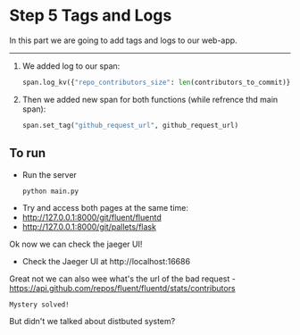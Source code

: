Step 5 Tags and Logs
====================

In this part we are going to add tags and logs to our web-app.

---

1. We added log to our span:
    ```python
    span.log_kv({"repo_contributors_size": len(contributors_to_commit)})
    ```

2. Then we added new span for both functions (while refrence thd main span):
    ```python
    span.set_tag("github_request_url", github_request_url)
    ```

To run
------

* Run the server
    ```bash
    python main.py
    ```
* Try and access both pages at the same time:
* http://127.0.0.1:8000/git/fluent/fluentd
* http://127.0.0.1:8000/git/pallets/flask

Ok now we can check the jaeger UI!
* Check the Jaeger UI at http://localhost:16686

Great not we can also wee what's the url of the bad request -
https://api.github.com/repos/fluent/fluentd/stats/contributors

`Mystery solved!`

But didn't we talked about distbuted system?